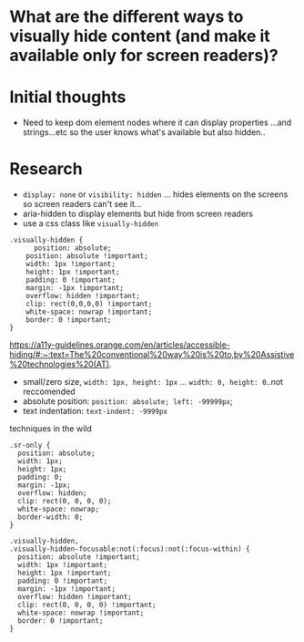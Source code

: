 # What are the different ways to visually hide content (and make it available only for screen readers)?

# Initial thoughts

- Need to keep dom element nodes where it can display properties ...and strings...etc so the user knows what's available but also hidden..

# Research

- `display: none` or `visibility: hidden` ... hides elements on the screens so screen readers can't see it...
- aria-hidden to display elements but hide from screen readers
- use a css class like `visually-hidden`

```
.visually-hidden {
      position: absolute;
	position: absolute !important;
	width: 1px !important;
	height: 1px !important;
	padding: 0 !important;
	margin: -1px !important;
	overflow: hidden !important;
	clip: rect(0,0,0,0) !important;
	white-space: nowrap !important;
	border: 0 !important;
}

```

https://a11y-guidelines.orange.com/en/articles/accessible-hiding/#:~:text=The%20conventional%20way%20is%20to,by%20Assistive%20technologies%20(AT).

- small/zero size, `width: 1px, height: 1px` ... `width: 0, height: 0`..not reccomended
- absolute position: `position: absolute; left: -99999px`;
- text indentation: `text-indent: -9999px`

techniques in the wild

```
.sr-only {
  position: absolute;
  width: 1px;
  height: 1px;
  padding: 0;
  margin: -1px;
  overflow: hidden;
  clip: rect(0, 0, 0, 0);
  white-space: nowrap;
  border-width: 0;
}
```

```
.visually-hidden,
.visually-hidden-focusable:not(:focus):not(:focus-within) {
  position: absolute !important;
  width: 1px !important;
  height: 1px !important;
  padding: 0 !important;
  margin: -1px !important;
  overflow: hidden !important;
  clip: rect(0, 0, 0, 0) !important;
  white-space: nowrap !important;
  border: 0 !important;
}

```
